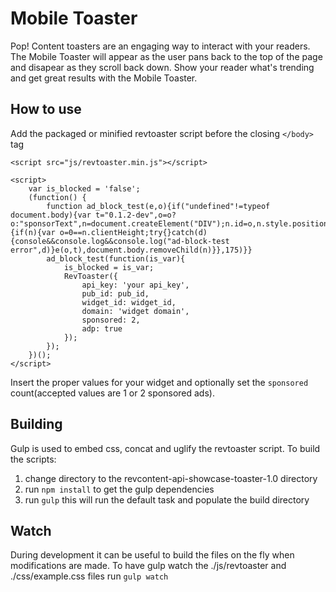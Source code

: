 # Mobile Toaster

Pop! Content toasters are an engaging way to interact with your readers. The Mobile Toaster will appear as the user pans back to the top of the page and disapear as they scroll back down. Show your reader what's trending and get great results with the Mobile Toaster.

## How to use

Add the packaged or minified revtoaster script before the closing ```</body>``` tag

    <script src="js/revtoaster.min.js"></script>

    <script>
        var is_blocked = 'false';
        (function() {
            function ad_block_test(e,o){if("undefined"!=typeof document.body){var t="0.1.2-dev",o=o?o:"sponsorText",n=document.createElement("DIV");n.id=o,n.style.position="absolute",n.style.left="-999px",n.appendChild(document.createTextNode("&nbsp;")),document.body.appendChild(n),setTimeout(function(){if(n){var o=0==n.clientHeight;try{}catch(d){console&&console.log&&console.log("ad-block-test error",d)}e(o,t),document.body.removeChild(n)}},175)}}
            ad_block_test(function(is_var){
                is_blocked = is_var;
                RevToaster({
                    api_key: 'your api_key',
                    pub_id: pub_id,
                    widget_id: widget_id,
                    domain: 'widget domain',
                    sponsored: 2,
                    adp: true
                });
            });
        })();
    </script>

Insert the proper values for your widget and optionally set the ```sponsored``` count(accepted values are 1 or 2 sponsored ads).

## Building
Gulp is used to embed css, concat and uglify the revtoaster script. To build the scripts:
1. change directory to the revcontent-api-showcase-toaster-1.0 directory
2. run ```npm install``` to get the gulp dependencies
3. run ```gulp``` this will run the default task and populate the build directory

## Watch
During development it can be useful to build the files on the fly when modifications are made. To have gulp watch the ./js/revtoaster and ./css/example.css files run ```gulp watch```
